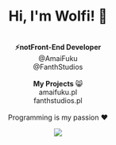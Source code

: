 <div align="center">
<h1>Hi, I'm Wolfi! 👋</h1><br>
<b>⚡notFront-End Developer</b><br>
<a style="text-decoration:none;" href="https://github.com/Amaifuku">@AmaiFuku</a> <br>
<a style="text-decoration:none;" href="https://github.com/FanthStudios">@FanthStudios</a> <br>
<br>
<b>My Projects</b> 😸<br>
<a style="text-decoration:none;" href="https://amaifuku.pl">amaifuku.pl</a> <br>
<a style="text-decoration:none;" href="https://fanthstudios">fanthstudios.pl</a> <br>
<br>
Programming is my passion ❤️<br>
    
  <img src="https://raw.githubusercontent.com/wolfiwaifu/wolfiwaifu/3a09a00445db4952b5eddb4d39b52e3d1aa562ef/snejk.svg"></img>
  
</div>
